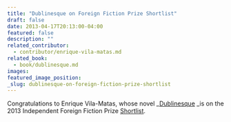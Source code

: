 ```yaml
---
title: "Dublinesque on Foreign Fiction Prize Shortlist"
draft: false
date: 2013-04-17T20:13:00-04:00
featured: false
description: ""
related_contributor:
  - contributor/enrique-vila-matas.md
related_book:
  - book/dublinesque.md
images:
featured_image_position: 
_slug: dublinesque-on-foreign-fiction-prize-shortlist
---
```


Congratulations to Enrique Vila-Matas, whose novel _[Dublinesque](http://ndbooks.com/book/dublinesque) _is on the 2013 Independent Foreign Fiction Prize [Shortlist](http://www.guardian.co.uk/books/2013/apr/11/independent-foreign-fiction-prize-2013-shortlist). 

